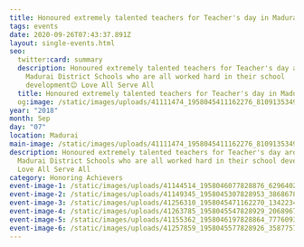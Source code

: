 ```yaml
---
title: Honoured extremely talented teachers for Teacher's day in Madurai
tags: events
date: 2020-09-26T07:43:37.891Z
layout: single-events.html
seo:
  twitter:card: summary
  description: Honoured extremely talented teachers for Teacher's day around
    Madurai District Schools who are all worked hard in their school
    development😊 Love All Serve All
  title: Honoured extremely talented teachers for Teacher's day in Madurai
  og:image: /static/images/uploads/41111474_1958045411162276_8109135349927641088_n_1958045404495610.jpg
year: "2018"
month: Sep
day: "07"
location: Madurai
main-image: /static/images/uploads/41111474_1958045411162276_8109135349927641088_n_1958045404495610.jpg
description: Honoured extremely talented teachers for Teacher's day around
  Madurai District Schools who are all worked hard in their school development😊
  Love All Serve All
category: Honoring Achievers
event-image-1: /static/images/uploads/41144514_1958046077828876_6296402831662383104_n_1958046064495544.jpg
event-image-2: /static/images/uploads/41149345_1958045307828953_3868678172530704384_n_1958045304495620.jpg
event-image-3: /static/images/uploads/41256310_1958045471162270_1342234398770069504_n_1958045467828937.jpg
event-image-4: /static/images/uploads/41263785_1958045547828929_2068967045919145984_n_1958045544495596.jpg
event-image-5: /static/images/uploads/41155362_1958046197828864_7776093484032720896_n_1958046194495531.jpg
event-image-6: /static/images/uploads/41257859_1958045577828926_3587757109162278912_n_1958045574495593.jpg
---
```

